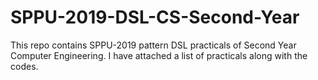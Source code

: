 # SPPU-2019-DSL-CS-Second-Year
This repo contains SPPU-2019 pattern DSL practicals of Second Year Computer Engineering. 
I have attached a list of practicals along with the codes.

